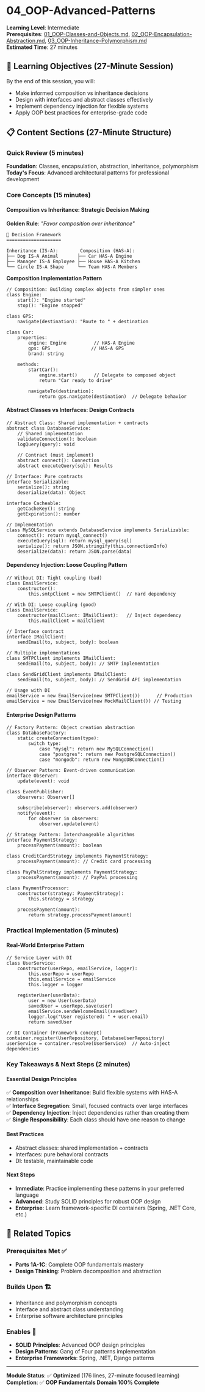 # 04_OOP-Advanced-Patterns

**Learning Level**: Intermediate  
**Prerequisites**: [01_OOP-Classes-and-Objects.md](01_OOP-Classes-and-Objects.md), [02_OOP-Encapsulation-Abstraction.md](02_OOP-Encapsulation-Abstraction.md), [03_OOP-Inheritance-Polymorphism.md](03_OOP-Inheritance-Polymorphism.md)  
**Estimated Time**: 27 minutes  

## 🎯 Learning Objectives (27-Minute Session)

By the end of this session, you will:

- Make informed composition vs inheritance decisions
- Design with interfaces and abstract classes effectively
- Implement dependency injection for flexible systems
- Apply OOP best practices for enterprise-grade code

## 📋 Content Sections (27-Minute Structure)

### Quick Review (5 minutes)

**Foundation**: Classes, encapsulation, abstraction, inheritance, polymorphism
**Today's Focus**: Advanced architectural patterns for professional development

### Core Concepts (15 minutes)

#### **Composition vs Inheritance: Strategic Decision Making**

**Golden Rule**: *"Favor composition over inheritance"*

```text
🎯 Decision Framework
====================

Inheritance (IS-A):        Composition (HAS-A):
├── Dog IS-A Animal       ├── Car HAS-A Engine  
├── Manager IS-A Employee ├── House HAS-A Kitchen
└── Circle IS-A Shape     └── Team HAS-A Members
```

**Composition Implementation Pattern**

```pseudocode
// Composition: Building complex objects from simpler ones
class Engine:
    start(): "Engine started"
    stop(): "Engine stopped"

class GPS:
    navigate(destination): "Route to " + destination

class Car:
    properties:
        engine: Engine          // HAS-A Engine
        gps: GPS               // HAS-A GPS
        brand: string
    
    methods:
        startCar():
            engine.start()      // Delegate to composed object
            return "Car ready to drive"
        
        navigateTo(destination):
            return gps.navigate(destination)  // Delegate behavior
```

#### **Abstract Classes vs Interfaces: Design Contracts**

```pseudocode
// Abstract Class: Shared implementation + contracts
abstract class DatabaseService:
    // Shared implementation
    validateConnection(): boolean
    logQuery(query): void
    
    // Contract (must implement)
    abstract connect(): Connection
    abstract executeQuery(sql): Results

// Interface: Pure contracts  
interface Serializable:
    serialize(): string
    deserialize(data): Object

interface Cacheable:
    getCacheKey(): string
    getExpiration(): number

// Implementation
class MySQLService extends DatabaseService implements Serializable:
    connect(): return mysql_connect()
    executeQuery(sql): return mysql_query(sql)
    serialize(): return JSON.stringify(this.connectionInfo)
    deserialize(data): return JSON.parse(data)
```

#### **Dependency Injection: Loose Coupling Pattern**

```pseudocode
// Without DI: Tight coupling (bad)
class EmailService:
    constructor():
        this.smtpClient = new SMTPClient()  // Hard dependency

// With DI: Loose coupling (good)
class EmailService:
    constructor(mailClient: IMailClient):   // Inject dependency
        this.mailClient = mailClient

// Interface contract
interface IMailClient:
    sendEmail(to, subject, body): boolean

// Multiple implementations
class SMTPClient implements IMailClient:
    sendEmail(to, subject, body): // SMTP implementation

class SendGridClient implements IMailClient:
    sendEmail(to, subject, body): // SendGrid API implementation

// Usage with DI
emailService = new EmailService(new SMTPClient())      // Production
emailService = new EmailService(new MockMailClient()) // Testing
```

#### **Enterprise Design Patterns**

```pseudocode
// Factory Pattern: Object creation abstraction
class DatabaseFactory:
    static createConnection(type):
        switch type:
            case "mysql": return new MySQLConnection()
            case "postgres": return new PostgreSQLConnection()
            case "mongodb": return new MongoDBConnection()

// Observer Pattern: Event-driven communication
interface Observer:
    update(event): void

class EventPublisher:
    observers: Observer[]
    
    subscribe(observer): observers.add(observer)
    notify(event): 
        for observer in observers:
            observer.update(event)

// Strategy Pattern: Interchangeable algorithms
interface PaymentStrategy:
    processPayment(amount): boolean

class CreditCardStrategy implements PaymentStrategy:
    processPayment(amount): // Credit card processing

class PayPalStrategy implements PaymentStrategy:
    processPayment(amount): // PayPal processing

class PaymentProcessor:
    constructor(strategy: PaymentStrategy):
        this.strategy = strategy
    
    processPayment(amount):
        return strategy.processPayment(amount)
```

### Practical Implementation (5 minutes)

#### **Real-World Enterprise Pattern**

```pseudocode
// Service Layer with DI
class UserService:
    constructor(userRepo, emailService, logger):
        this.userRepo = userRepo
        this.emailService = emailService  
        this.logger = logger
    
    registerUser(userData):
        user = new User(userData)
        savedUser = userRepo.save(user)
        emailService.sendWelcomeEmail(savedUser)
        logger.log("User registered: " + user.email)
        return savedUser

// DI Container (Framework concept)
container.register(UserRepository, DatabaseUserRepository)
userService = container.resolve(UserService)  // Auto-inject dependencies
```

### Key Takeaways & Next Steps (2 minutes)

#### **Essential Design Principles**

✅ **Composition over Inheritance**: Build flexible systems with HAS-A relationships  
✅ **Interface Segregation**: Small, focused contracts over large interfaces  
✅ **Dependency Injection**: Inject dependencies rather than creating them  
✅ **Single Responsibility**: Each class should have one reason to change  

#### **Best Practices**

- Abstract classes: shared implementation + contracts
- Interfaces: pure behavioral contracts  
- DI: testable, maintainable code

#### **Next Steps**

- **Immediate**: Practice implementing these patterns in your preferred language
- **Advanced**: Study SOLID principles for robust OOP design
- **Enterprise**: Learn framework-specific DI containers (Spring, .NET Core, etc.)

## 🔗 Related Topics

### Prerequisites Met ✅

- **Parts 1A-1C**: Complete OOP fundamentals mastery
- **Design Thinking**: Problem decomposition and abstraction

### Builds Upon 🏗️

- Inheritance and polymorphism concepts
- Interface and abstract class understanding
- Enterprise software architecture principles

### Enables 🎯

- **SOLID Principles**: Advanced OOP design principles
- **Design Patterns**: Gang of Four patterns implementation
- **Enterprise Frameworks**: Spring, .NET, Django patterns

---
**Module Status**: ✅ **Optimized** (176 lines, 27-minute focused learning)  
**Completion**: ✅ **OOP Fundamentals Domain 100% Complete**
